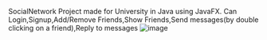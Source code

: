 SocialNetwork Project made for University in Java using JavaFX.
Can Login,Signup,Add/Remove Friends,Show Friends,Send messages(by double clicking on a friend),Reply to messages
![image](https://github.com/user-attachments/assets/5b748ff4-d151-47b1-bc5a-11e2792e2ddf)

